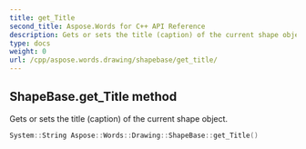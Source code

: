```yaml
---
title: get_Title
second_title: Aspose.Words for C++ API Reference
description: Gets or sets the title (caption) of the current shape object. 
type: docs
weight: 0
url: /cpp/aspose.words.drawing/shapebase/get_title/
---
```

## ShapeBase.get_Title method


Gets or sets the title (caption) of the current shape object.

```cpp
System::String Aspose::Words::Drawing::ShapeBase::get_Title()
```

